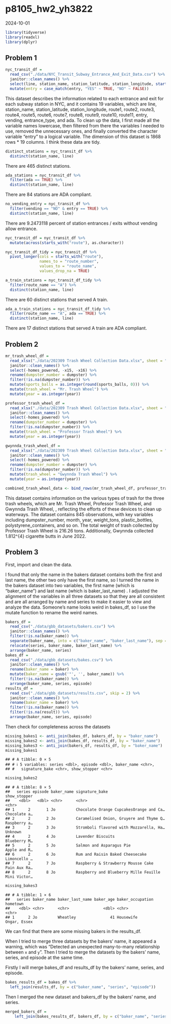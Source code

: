 p8105_hw2_yh3822
================
2024-10-01

``` r
library(tidyverse)
library(readxl)
library(dplyr)
```

## Problem 1

``` r
nyc_transit_df = 
  read_csv("./data/NYC_Transit_Subway_Entrance_And_Exit_Data.csv") %>%
  janitor::clean_names() %>%
  select(line, station_name, station_latitude, station_longitude, starts_with("route"), entry, vending, entrance_type, ada) %>%
  mutate(entry = case_match(entry, "YES" ~ TRUE, "NO" ~ FALSE))
```

This dataset describes the information related to each entrance and exit
for each subway station in NYC, and it contains 19 variables, which are
line, station_name, station_latitude, station_longitude, route1, route2,
route3, route4, route5, route6, route7, route8, route9, route10,
route11, entry, vending, entrance_type, and ada. To clean up the data, I
first made all the variable names lowercase, then filtered from there
the variables I needed to use, removed the unnecessary ones, and finally
converted the character variable “entry” to a logical variable. The
dimension of this dataset is 1868 rows \* 19 columns. I think these data
are tidy.

``` r
distinct_stations = nyc_transit_df %>%
  distinct(station_name, line)
```

There are 465 distinct stations.

``` r
ada_stations = nyc_transit_df %>%
  filter(ada == TRUE) %>%
  distinct(station_name, line)
```

There are 84 stations are ADA compliant.

``` r
no_vending_entry = nyc_transit_df %>%
  filter(vending == "NO" & entry == TRUE) %>%
  distinct(station_name, line)
```

There are 9.2473118 percent of station entrances / exits without vending
allow entrance.

``` r
nyc_transit_df = nyc_transit_df %>%
  mutate(across(starts_with("route"), as.character))

nyc_transit_df_tidy = nyc_transit_df %>%
  pivot_longer(cols = starts_with("route"),
               names_to = "route_number",   
               values_to = "route_name",    
               values_drop_na = TRUE)
```

``` r
a_train_stations = nyc_transit_df_tidy %>%
  filter(route_name == "A") %>%
  distinct(station_name, line)
```

There are 60 distinct stations that served A train.

``` r
ada_a_train_stations = nyc_transit_df_tidy %>%
  filter(route_name == "A", ada == TRUE) %>%
  distinct(station_name, line)
```

There are 17 distinct stations that served A train are ADA compliant.

## Problem 2

``` r
mr_trash_wheel_df = 
  read_xlsx("./data/202309 Trash Wheel Collection Data.xlsx", sheet = "Mr. Trash Wheel", skip = 1) %>%
  janitor::clean_names() %>%
  select(-homes_powered, -x15, -x16) %>%
  rename(dumpster_number = dumpster) %>%
  filter(!is.na(dumpster_number)) %>%
  mutate(sports_balls = as.integer(round(sports_balls, 0))) %>%
  mutate(trash_wheel = "Mr. Trash Wheel") %>%
  mutate(year = as.integer(year))
```

``` r
professor_trash_wheel_df = 
  read_xlsx("./data/202309 Trash Wheel Collection Data.xlsx", sheet = "Professor Trash Wheel", skip = 1) %>%
  janitor::clean_names() %>%
  select(-homes_powered) %>%
  rename(dumpster_number = dumpster) %>%
  filter(!is.na(dumpster_number)) %>%
  mutate(trash_wheel = "Professor Trash Wheel") %>%
  mutate(year = as.integer(year))
```

``` r
gwynnda_trash_wheel_df = 
  read_xlsx("./data/202309 Trash Wheel Collection Data.xlsx", sheet = "Gwynnda Trash Wheel", skip = 1) %>%
  janitor::clean_names() %>%
  select(-homes_powered) %>%
  rename(dumpster_number = dumpster) %>%
  filter(!is.na(dumpster_number)) %>%
  mutate(trash_wheel = "Gwynnda Trash Wheel") %>%
  mutate(year = as.integer(year))
```

``` r
combined_trash_wheel_data <- bind_rows(mr_trash_wheel_df, professor_trash_wheel_df, gwynnda_trash_wheel_df)
```

This dataset contains information on the various types of trash for the
three trash wheels, which are Mr. Trash Wheel, Professor Trash Wheel,
and Gwynnda Trash Wheel, , reflecting the efforts of these devices to
clean up waterways. The dataset contains 845 observations, with key
variables including dumpster_number, month, year, weight_tons,
plastic_bottles, polystyrene_containers, and so on. The total weight of
trash collected by Professor Trash Wheel is 216.26 tons. Additionally,
Gwynnda collected 1.812^{4} cigarette butts in June 2022.

## Problem 3

First, import and clean the data.

I found that only the name in the bakers dataset contains both the first
and last name, the other two only have the first name, so I turned the
name in the bakers dataset into two variables, the first name (which is
“baker_name”) and last name (which is baker_last_name) . I adjusted the
alignment of the variables in all three datasets so that they are all
consistent and are all arranged by name and series to make it easier to
view and analyze the data. Someone’s name looks weird in bakes_df, so I
use the mutate function to rename the weird names.

``` r
bakers_df = 
  read_csv("./data/gbb_datasets/bakers.csv") %>%
  janitor::clean_names() %>%
  filter(!is.na(baker_name)) %>%
  separate(baker_name, into = c("baker_name", "baker_last_name"), sep = " ", extra = "merge") %>%
  relocate(series, baker_name, baker_last_name) %>%
  arrange(baker_name, series)
bakes_df = 
  read_csv("./data/gbb_datasets/bakes.csv") %>%
  janitor::clean_names() %>%
  rename(baker_name = baker) %>%
  mutate(baker_name = gsub('"', '', baker_name)) %>%
  filter(!is.na(baker_name)) %>%
  arrange(baker_name, series, episode)
results_df = 
  read_csv("./data/gbb_datasets/results.csv", skip = 2) %>%
  janitor::clean_names() %>%
  rename(baker_name = baker) %>%
  filter(!is.na(baker_name)) %>%
  filter(!is.na(result)) %>%
  arrange(baker_name, series, episode)
```

Then check for completeness across the datasets

``` r
missing_bakes1 <- anti_join(bakes_df, bakers_df, by = "baker_name")
missing_bakes2 <- anti_join(bakes_df, results_df, by = "baker_name")
missing_bakes3 <- anti_join(bakers_df, results_df, by = "baker_name")
missing_bakes1 
```

    ## # A tibble: 0 × 5
    ## # ℹ 5 variables: series <dbl>, episode <dbl>, baker_name <chr>,
    ## #   signature_bake <chr>, show_stopper <chr>

``` r
missing_bakes2
```

    ## # A tibble: 8 × 5
    ##   series episode baker_name signature_bake                          show_stopper
    ##    <dbl>   <dbl> <chr>      <chr>                                   <chr>       
    ## 1      2       1 Jo         Chocolate Orange CupcakesOrange and Ca… Chocolate a…
    ## 2      2       2 Jo         Caramelised Onion, Gruyere and Thyme Q… Raspberry a…
    ## 3      2       3 Jo         Stromboli flavored with Mozzarella, Ha… Unknown     
    ## 4      2       4 Jo         Lavender Biscuits                       Blueberry M…
    ## 5      2       5 Jo         Salmon and Asparagus Pie                Apple and R…
    ## 6      2       6 Jo         Rum and Raisin Baked Cheesecake         Limoncello …
    ## 7      2       7 Jo         Raspberry & Strawberry Mousse Cake      Pain Aux Ra…
    ## 8      2       8 Jo         Raspberry and Blueberry Mille Feuille   Mini Victor…

``` r
missing_bakes3
```

    ## # A tibble: 1 × 6
    ##   series baker_name baker_last_name baker_age baker_occupation hometown    
    ##    <dbl> <chr>      <chr>               <dbl> <chr>            <chr>       
    ## 1      2 Jo         Wheatley               41 Housewife        Ongar, Essex

We can find that there are some missing bakers in the results_df.

When I tried to merge three datasets by the bakers’ name, it appeared a
warning, which was “Detected an unexpected many-to-many relationship
between `x` and `y`”. Then I tried to merge the datasets by the bakers’
name, series, and episode at the same time.

Firstly I will merge bakes_df and results_df by the bakers’ name,
series, and episode.

``` r
bakes_results_df = bakes_df %>%
  left_join(results_df, by = c("baker_name", "series", "episode"))
```

Then I merged the new dataset and bakers_df by the bakers’ name, and
series.

``` r
merged_bakers_df =
    left_join(bakes_results_df, bakers_df, by = c("baker_name", "series")) 
```
